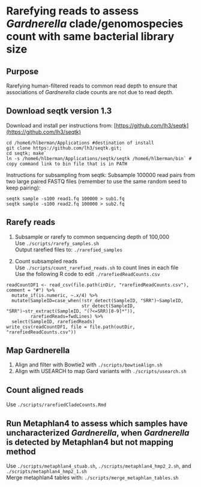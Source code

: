 # Rarefying reads to assess *Gardnerella* clade/genomospecies count with same bacterial library size

## Purpose
Rarefying human-filtered reads to common read depth to ensure that associations of *Gardnerella* clade counts are not due to read depth.

## Download seqtk version 1.3
Download and install per instructions from: [https://github.com/lh3/seqtk](https://github.com/lh3/seqtk)
```
cd /home6/hlberman/Applications #destination of install
git clone https://github.com/lh3/seqtk.git;
cd seqtk; make`
ln -s /home6/hlberman/Applications/seqtk/seqtk /home6/hlberman/bin` # copy command link to bin file that is in PATH
```

Instructions for subsampling from seqtk:
Subsample 100000 read pairs from two large paired FASTQ files (remember to use the same random seed to keep pairing):  
```
seqtk sample -s100 read1.fq 100000 > sub1.fq
seqtk sample -s100 read2.fq 100000 > sub2.fq
```

## Rarefy reads
1) Subsample or rarefy to common sequencing depth of 100,000  
Use `./scripts/rarefy_samples.sh`  
Output rarefied files to: `./rarefied_samples`  

2) Count subsampled reads  
Use `./scripts/count_rarefied_reads.sh` to count lines in each file  
Use the following R code to edit `./rarefiedReadCounts.csv`

```
readCountDF1 <- read_csv(file.path(inDir, "rarefiedReadCounts.csv"), comment = "#") %>%
  mutate_if(is.numeric, ~.x/4) %>%
  mutate(SampleID=case_when(!str_detect(SampleID, "SRR")~SampleID,
                            str_detect(SampleID, "SRR")~str_extract(SampleID, "(?<=SRR)[0-9]*")),
         rarefiedReads=fwdLines) %>%
  select(SampleID, rarefiedReads)
write_csv(readCountDF1, file = file.path(outDir, "rarefiedReadCounts.csv"))
```

## Map Gardnerella
1) Align and filter with Bowtie2 with `./scripts/bowtieAlign.sh`
2) Align with USEARCH to map Gard variants with `./scripts/usearch.sh`

## Count aligned reads  
Use `./scripts/rarefiedCladeCounts.Rmd`  

## Run Metaphlan4 to assess which samples have uncharacterized *Gardnerella*, when *Gardnerella* is detected by Metaphlan4 but not mapping method  
Use `./scripts/metaphlan4_stuab.sh`, `./scripts/metaphlan4_hmp2_2.sh`, and `./scripts/metaphlan4_hmp2_1.sh`    
Merge metaphlan4 tables with: `./scripts/merge_metaphlan_tables.sh`  
